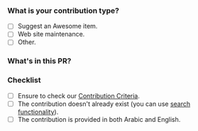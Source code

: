 ### What is your contribution type?

- [ ] Suggest an Awesome item.
- [ ] Web site maintenance.
- [ ] Other.

### What's in this PR?

<!--
  Explain the contents of the PR.
  Give an overview of the implementation, which decisions were made, and why.
-->

### Checklist

- [ ] Ensure to check our [Contribution Criteria](../blob/main/CONTRIBUTING.md#inclusion-criteria).
- [ ] The contribution doesn't already exist (you can use [search functionality](https://awesome-arabic-speakers.dev/search/)).
- [ ] The contribution is provided in both Arabic and English.
